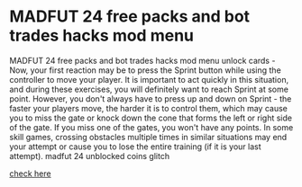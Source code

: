 # MADFUT 24 free packs and bot trades hacks mod menu

MADFUT 24 free packs and bot trades hacks mod menu unlock cards - Now, your first reaction may be to press the Sprint button while using the controller to move your player. It is important to act quickly in this situation, and during these exercises, you will definitely want to reach Sprint at some point. However, you don't always have to press up and down on Sprint - the faster your players move, the harder it is to control them, which may cause you to miss the gate or knock down the cone that forms the left or right side of the gate. If you miss one of the gates, you won't have any points. In some skill games, crossing obstacles multiple times in similar situations may end your attempt or cause you to lose the entire training (if it is your last attempt). madfut 24 unblocked coins glitch

[check here](https://fundanemt.org/mad-fut/)
